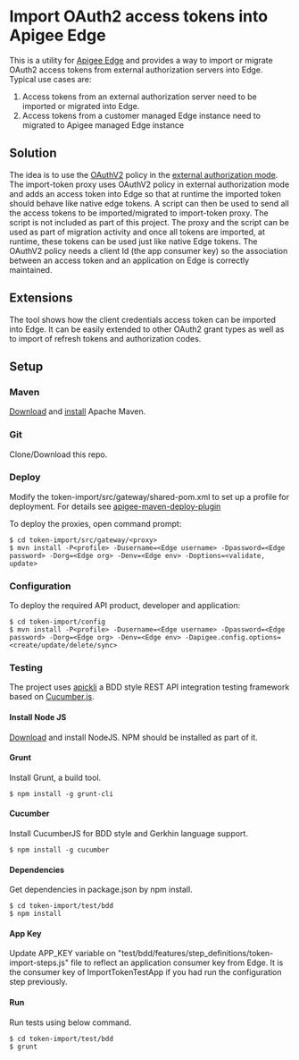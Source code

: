 # Import OAuth2 access tokens into Apigee Edge
This is a utility for [Apigee Edge](https://cloud.google.com/apigee-api-management/) and provides a way to import or migrate OAuth2 access tokens from external authorization servers into Edge.
Typical use cases are: 
1. Access tokens from an external authorization server need to be imported or migrated into Edge. 
2. Access tokens from a customer managed Edge instance need to migrated to Apigee managed Edge instance

## Solution
The idea is to use the [OAuthV2](http://docs.apigee.com/api-services/content/oauthv2-policy#externalaccesstokenelement) policy in the [external authorization mode](http://docs.apigee.com/api-services/content/use-third-party-oauth-system#howtousethirdpartyoauthonapigee). 
The import-token proxy uses OAuthV2 policy in external authorization mode and adds an access token into Edge so that at runtime the imported token should behave like native edge tokens. A script can then be used to send all the access tokens to be imported/migrated to import-token proxy. The script is not included as part of this project.
The proxy and the script can be used as part of migration activity and once all tokens are imported, at runtime, these tokens can be used just like native Edge tokens.
The OAuthV2 policy needs a client Id (the app consumer key) so the association between an access token and an application on Edge is correctly maintained.

## Extensions
The tool shows how the client credentials access token can be imported into Edge. It can be easily extended to other OAuth2 grant types as well as to import of refresh tokens and authorization codes.

## Setup

### Maven
[Download]() and [install]() Apache Maven.

### Git
Clone/Download this repo.

### Deploy
Modify the token-import/src/gateway/shared-pom.xml to set up a profile for deployment. For details see [apigee-maven-deploy-plugin](https://github.com/apigee/apigee-deploy-maven-plugin)

To deploy the proxies, open command prompt:
```
$ cd token-import/src/gateway/<proxy>
$ mvn install -P<profile> -Dusername=<Edge username> -Dpassword=<Edge password> -Dorg=<Edge org> -Denv=<Edge env> -Doptions=<validate, update> 
```

### Configuration
To deploy the required API product, developer and application:
```
$ cd token-import/config
$ mvn install -P<profile> -Dusername=<Edge username> -Dpassword=<Edge password> -Dorg=<Edge org> -Denv=<Edge env> -Dapigee.config.options=<create/update/delete/sync>
```

### Testing
The project uses [apickli](https://github.com/apickli/apickli) a BDD style REST API integration testing framework based on [Cucumber.js](https://github.com/cucumber/cucumber-js).

#### Install Node JS
[Download](https://nodejs.org/en/download/) and install NodeJS. NPM should be installed as part of it.

#### Grunt
Install Grunt, a build tool.
```
$ npm install -g grunt-cli
```

#### Cucumber
Install CucumberJS for BDD style and Gerkhin language support.
```
$ npm install -g cucumber
```

#### Dependencies
Get dependencies in package.json by npm install.
```
$ cd token-import/test/bdd
$ npm install
```

#### App Key
Update APP_KEY variable on "test/bdd/features/step_definitions/token-import-steps.js" file to reflect an application consumer key from Edge. It is the consumer key of ImportTokenTestApp if you had run the configuration step previously.

#### Run
Run tests using below command.
```
$ cd token-import/test/bdd
$ grunt
```



